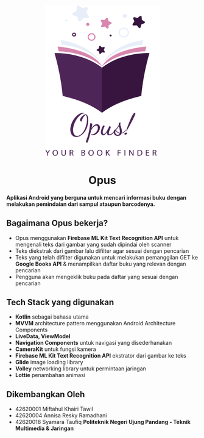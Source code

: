 <p align="center">
  <img src="app/src/main/opus.png"  width="300" height="400">
  <h1 align="center">Opus</h1>
</p>

#### Aplikasi Android yang berguna untuk mencari informasi buku dengan melakukan pemindaian dari sampul ataupun barcodenya.

## Bagaimana Opus bekerja?

* Opus menggunakan **Firebase ML Kit Text Recognition API** untuk mengenali teks dari gambar yang sudah dipindai oleh scanner
* Teks diekstrak dari gambar lalu difilter agar sesuai dengan pencarian
* Teks yang telah difilter digunakan untuk melakukan pemanggilan GET ke **Google Books API** & menampilkan daftar buku yang relevan dengan pencarian
* Pengguna akan mengeklik buku pada daftar yang sesuai dengan pencarian


## Tech Stack yang digunakan

* **Kotlin** sebagai bahasa utama
* **MVVM** architecture pattern menggunakan Android Architecture Components
* **LiveData, ViewModel**
* **Navigation Components** untuk navigasi yang disederhanakan
* **CameraKit** untuk fungsi kamera
* **Firebase ML Kit Text Recognition API** ekstrator dari gambar ke teks
* **Glide** image loading library
* **Volley** networking library untuk permintaan jaringan
* **Lottie** penambahan animasi

## Dikembangkan Oleh
* 42620001 Miftahul Khairi Tawil
* 42620004 Annisa Resky Ramadhani
* 42620018 Syamara Taufiq
**Politeknik Negeri Ujung Pandang - Teknik Multimedia & Jaringan**
